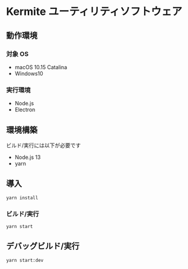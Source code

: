 # Kermite ユーティリティソフトウェア

## 動作環境

### 対象 OS

- macOS 10.15 Catalina
- Windows10

### 実行環境

- Node.js
- Electron

## 環境構築

ビルド/実行には以下が必要です

- Node.js 13
- yarn

## 導入

```
yarn install
```

### ビルド/実行

```
yarn start
```

## デバッグビルド/実行

```
yarn start:dev
```
